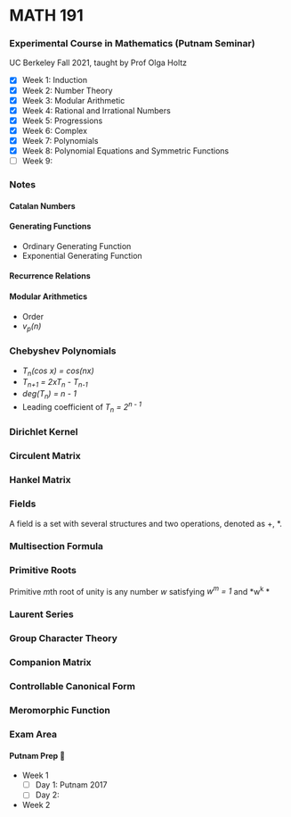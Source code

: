 # MATH 191
### Experimental Course in Mathematics (Putnam Seminar)
UC Berkeley Fall 2021, taught by Prof Olga Holtz

- [x] Week 1: Induction
- [x] Week 2: Number Theory
- [x] Week 3: Modular Arithmetic
- [x] Week 4: Rational and Irrational Numbers
- [x] Week 5: Progressions
- [x] Week 6: Complex
- [x] Week 7: Polynomials
- [x] Week 8: Polynomial Equations and Symmetric Functions
- [ ] Week 9:

### Notes

#### Catalan Numbers

#### Generating Functions
- Ordinary Generating Function
- Exponential Generating Function

#### Recurrence Relations

#### Modular Arithmetics
- Order
- *v<sub>p</sub>(n)*

### Chebyshev Polynomials
- *T<sub>n</sub>(cos x) = cos(nx)*
- *T<sub>n+1</sub> = 2xT<sub>n</sub> - T<sub>n-1</sub>*
- *deg(T<sub>n</sub>) = n - 1*
- Leading coefficient of *T<sub>n</sub> = 2<sup>n - 1</sup>*

### Dirichlet Kernel

### Circulent Matrix
### Hankel Matrix

### Fields
A field is a set with several structures and two operations, denoted as +, *.

### Multisection Formula

### Primitive Roots
Primitive *m*th root of unity is any number *w* satisfying *w<sup>m</sup> = 1* and *w<sup>k</sup> *

### Laurent Series

### Group Character Theory

### Companion Matrix

### Controllable Canonical Form

### Meromorphic Function

### Exam Area

#### Putnam Prep 😤
- Week 1
  - [ ] Day 1: Putnam 2017
  - [ ] Day 2: 
- Week 2
